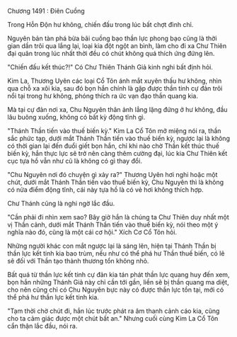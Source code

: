 




Chương 1491 : Điên Cuồng


Trong Hỗn Độn hư không, chiến đấu trong lúc bất chợt đình chỉ.

Nguyên bản tàn phá bừa bãi cuồng bạo thần lực phong bạo cũng là thời gian dần trôi qua lắng lại, loại kia đột ngột an bình, làm cho đi xa Chư Thiên đại quân trong lúc nhất thời đều có chút không quá thích ứng đứng lên.

"Chiến đấu kết thúc?!" Có Chư Thiên Thánh Giả kinh nghi bất định hỏi.

Kim La, Thương Uyên các loại Cổ Tôn ánh mắt xuyên thấu hư không, nhìn qua chỗ xa xôi kia, sau đó bọn hắn chính là gặp được thần tinh cự đản trôi nổi tại trong hư không, phóng thích ra ức vạn đạo thần quang kia.

Mà tại cự đản nơi xa, Chu Nguyên thân ảnh lẳng lặng đứng ở hư không, đầu lâu buông xuống, không có bất kỳ động tĩnh gì.

"Thánh Thần tiến vào thuế biến kỳ." Kim La Cổ Tôn mở miệng nói ra, thần sắc phức tạp, dưới mắt Thánh Thần tiến vào thuế biến kỳ, ngược lại là không có thời gian lại đến đuổi giết bọn hắn, chỉ khi nào chờ Thần kết thúc thuế biến kỳ, hắn thực lực sẽ trở nên càng thêm cường đại, lúc kia Chư Thiên kết cục tựa hồ vẫn như cũ là không có gì thay đổi.

"Chu Nguyên nơi đó chuyện gì xảy ra?" Thương Uyên hơi nghi hoặc một chút, dưới mắt Thánh Thần tiến vào thuế biến kỳ, Chu Nguyên thì là không có nửa điểm động tĩnh, cái này tựa hồ là có vẻ hơi không thích hợp.

Chư Thánh cũng là nghi ngờ lắc đầu.

"Cần phải đi nhìn xem sao? Bây giờ hắn là chúng ta Chư Thiên duy nhất một vị Thần cảnh, dưới mắt Thánh Thần tiến vào thuế biến kỳ, nói theo một ý nghĩa nào đó, cũng là một cái cơ hội." Xích Cơ Cổ Tôn hỏi.

Những người khác con mắt ngược lại là sáng lên, hiện tại Thánh Thần bị thần lực kết tinh kia bao trùm, nếu như có thể phá hư Thần thuế biến, có lẽ sẽ đối với Thần tạo thành thương tổn không nhỏ.

Bất quá từ thần lực kết tinh cự đản kia tán phát thần lực quang huy đến xem, bọn hắn những Thánh Giả này chỉ cần tới gần, liền sẽ bị thần quang ma diệt, cho nên cũng chỉ có Chu Nguyên bực này có được thần lực tồn tại, mới có thể phá hư thần lực kết tinh kia.

"Tạm thời chờ chút đi, hắn lúc trước phát ra âm thanh cảnh cáo kia, cũng cho ta cảm giác được một chút bất an." Nhưng cuối cùng Kim La Cổ Tôn cẩn thận lắc đầu, nói ra.





